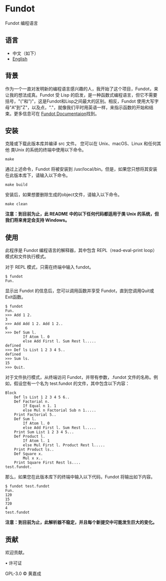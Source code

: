 # Fundot

Fundot 编程语言

## 语言

* 中文（如下）
* [English](README.md)

## 背景

作为一个一直对发明新的编程语言感兴趣的人，我开始了这个项目，Fundot，来让我的想法成真。Fundot 受 Lisp 的启发，是一种函数式编程语言，但它不需要括号，"("和")"，这是Fundot和Lisp之间最大的区别。相反，Fundot 使用大写字母"A"到"Z"，以及点，"."，就像我们平时用英语一样，来指示函数的开始和结束。更多信息可在 [Fundot Documentaion](https://fundot.readthedocs.io/en/latest/)找到。

## 安装

克隆或下载此版本库并编译 src 文件。
您可以在 Unix、macOS、Linux 和任何其他 类Unix 的系统的终端中使用以下命令。

    make
通过上述命令，Fundot 将被安装到 /usr/local/bin。但是，如果您只想将其安装在此版本库下，请输入以下命令。

    make build
安装后，如果想要删除生成的object文件，请输入以下命令。

    make clean

**注意：到目前为止，此 README 中的以下任何代码都适用于类 Unix 的系统，但我们将来肯定会支持 Windows。**

## 使用

此程序是 Fundot 编程语言的解释器，其中包含 REPL（read-eval-print loop）模式和文件执行模式。

对于 REPL 模式，只需在终端中输入 fundot。

    $ fundot
    Fun.
显示出 Fundot 的信息后，您可以调用函数并享受 Fundot，直到您调用Quit或Exit函数。

    $ fundot
    Fun.
    >>> Add 1 2.
    3
    >>> Add Add 1 2. Add 1 2..
    6
    >>> Def Sum l.
            If Atom l. 0
            else Add First l. Sum Rest l.....
    defined
    >>> Def ls List 1 2 3 4 5..
    defined
    >>> Sum ls.
    15
    >>> Quit.
对于文件执行模式，从终端访问 Fundot，并带有参数，.fundot 文件的名称。例如，假设您有一个名为 test.fundot 的文件，其中包含以下内容：

    Block
        Def ls List 1 2 3 4 5 6..
        Def Factorial n.
            If Equal n 1. 1
            else Mul n Factorial Sub n 1.....
        Print Factorial 5..
        Def Sum l.
            If Atom l. 0
            else Add First l. Sum Rest l.....
        Print Sum List 1 2 3 4 5...
        Def Product l.
            If Atom l. 1
            else Mul First l. Product Rest l.....
        Print Product ls..
        Def Square x.
            Mul x x..
        Print Square First Rest ls....
    test.fundot.
那么，如果您在此版本库下的终端中输入以下代码，Fundot 将输出如下内容。

    $ fundot test.fundot
    Fun.
    120 
    15 
    720 
    4 
    test.fundot
**注意：到目前为止，此解析器不稳定，并且每个新提交中可能发生巨大的变化。**

## 贡献

欢迎贡献。

• 许可证

GPL-3.0 © 黄嘉成
